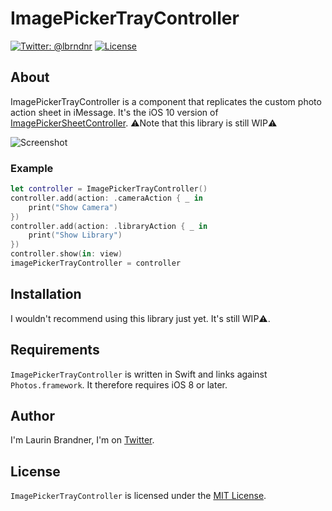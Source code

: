 # ImagePickerTrayController

[![Twitter: @lbrndnr](https://img.shields.io/badge/contact-@lbrndnr-blue.svg?style=flat)](https://twitter.com/lbrndnr)
[![License](http://img.shields.io/badge/license-MIT-green.svg?style=flat)](https://github.com/lbrndnr/ImagePickerTrayController/blob/master/LICENSE)

## About
ImagePickerTrayController is a component that replicates the custom photo action sheet in iMessage. It's the iOS 10 version of  [ImagePickerSheetController](https://github.com/lbrndnr/ImagePickerSheetController). 
⚠️Note that this library is still WIP⚠️

![Screenshot](https://raw.githubusercontent.com/lbrndnr/ImagePickerTrayController/master/Screenshots/Example.png)

### Example

```swift
let controller = ImagePickerTrayController()
controller.add(action: .cameraAction { _ in
    print("Show Camera")
})
controller.add(action: .libraryAction { _ in
    print("Show Library")
})
controller.show(in: view)
imagePickerTrayController = controller
```

## Installation

I wouldn't recommend using this library just yet. It's still WIP⚠️.

## Requirements
`ImagePickerTrayController` is written in Swift and links against `Photos.framework`. It therefore requires iOS 8 or later.

## Author
I'm Laurin Brandner, I'm on [Twitter](https://twitter.com/lbrndnr).

## License
`ImagePickerTrayController` is licensed under the [MIT License](http://opensource.org/licenses/mit-license.php).
